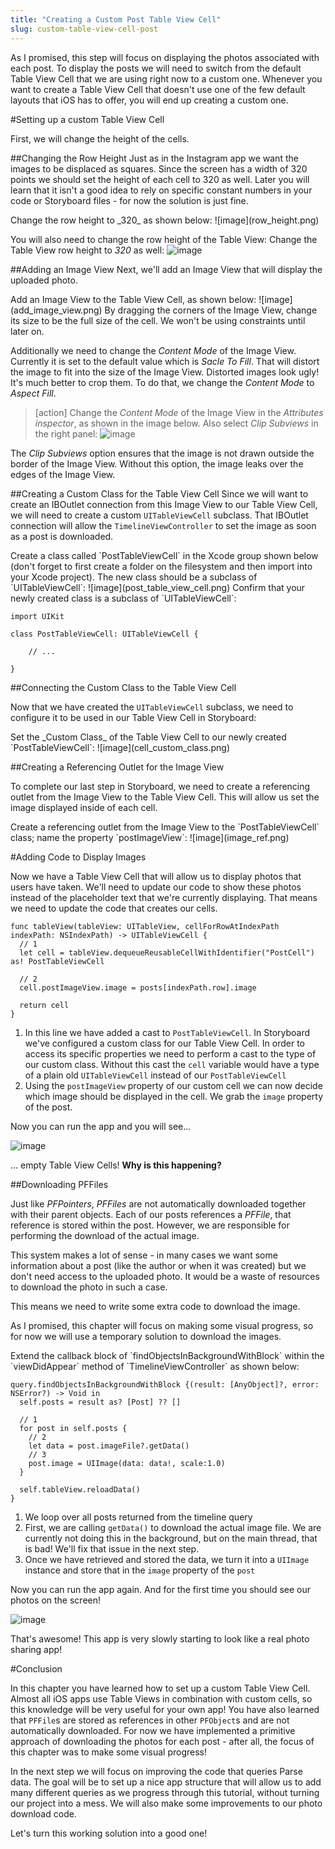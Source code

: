 ```yaml
---
title: "Creating a Custom Post Table View Cell"
slug: custom-table-view-cell-post
---
```


As I promised, this step will focus on displaying the photos associated with each post.
To display the posts we will need to switch from the default Table View Cell that we are
using right now to a custom one. Whenever you want to create a Table View Cell that doesn't use one of the few default layouts that iOS has to offer, you will end up creating a custom one.

#Setting up a custom Table View Cell

First, we will change the height of the cells.

##Changing the Row Height
Just as in the Instagram app we want the images
to be displaced as squares. Since the screen has a width of 320 points we should set the height of each
cell to 320 as well. Later you will learn that it isn't a good idea to rely on specific constant numbers in
your code or Storyboard files - for now the solution is just fine.

<div class="action"></div>
Change the row height to _320_ as shown below:
![image](row_height.png)

You will also need to change the row height of the Table View:
Change the Table View row height to _320_ as well:
![image](tv_row_height.png)

##Adding an Image View
Next, we'll add an Image View that will display the uploaded photo.

<div class="action"></div>
Add an Image View to the Table View Cell, as shown below:
![image](add_image_view.png)
By dragging the corners of the Image View, change its size to be the full size of the cell. We won't be using constraints until later on.

Additionally we need to change the _Content Mode_ of the Image View. Currently it is set to the default value which is _Sacle To Fill_. That will distort the image to fit into the size of the Image View. Distorted images look ugly! It's much better to crop them. To do that, we change the _Content Mode_ to _Aspect Fill_.

> [action]
> Change the _Content Mode_ of the Image View in the _Attributes inspector_, as shown in the image below. Also select
> _Clip Subviews_ in the right panel:
> ![image](imageview_content_mode.png)

The _Clip Subviews_ option ensures that the image is not drawn outside the border of the Image View. Without this option, the image leaks over the edges of the Image View.

##Creating a Custom Class for the Table View Cell
Since we will want to create an IBOutlet connection from this Image View to our Table View Cell, we will need to
create a custom `UITableViewCell` subclass. That IBOutlet connection will allow the `TimelineViewController` to set the image as soon as a post is downloaded.

<div class="action"></div>
Create a class called `PostTableViewCell` in the Xcode group shown below (don't forget to first create a folder on the filesystem and then import into your Xcode project). The new class should be a subclass of `UITableViewCell`:
![image](post_table_view_cell.png)
Confirm that your newly created class is a subclass of `UITableViewCell`:

    import UIKit

    class PostTableViewCell: UITableViewCell {

        // ...

    }

##Connecting the Custom Class to the Table View Cell

Now that we have created the `UITableViewCell` subclass, we need to configure it to be used in our Table View Cell
in Storyboard:

<div class="action"></div>
Set the _Custom Class_ of the Table View Cell to our newly created `PostTableViewCell`:
![image](cell_custom_class.png)

##Creating a Referencing Outlet for the Image View

To complete our last step in Storyboard, we need to create a referencing outlet from the Image View to the Table View Cell.
This will allow us set the image displayed inside of each cell.

<div class="action"></div>
Create a referencing outlet from the Image View to the `PostTableViewCell` class; name the property `postImageView`:
![image](image_ref.png)

#Adding Code to Display Images

Now we have a Table View Cell that will allow us to display photos that users have taken. We'll need to update our code to show these photos instead of the placeholder text that we're currently displaying. That means we need to update the code that creates our cells.

    func tableView(tableView: UITableView, cellForRowAtIndexPath indexPath: NSIndexPath) -> UITableViewCell {
      // 1
      let cell = tableView.dequeueReusableCellWithIdentifier("PostCell") as! PostTableViewCell

      // 2
      cell.postImageView.image = posts[indexPath.row].image

      return cell
    }

1. In this line we have added a cast to `PostTableViewCell`. In Storyboard we've configured a custom class for our Table View Cell. In order to access its specific properties we need to perform a cast to the type of our custom class. Without this cast the `cell` variable would have a type of a plain old `UITableViewCell` instead of our `PostTableViewCell`
2. Using the `postImageView` property of our custom cell we can now decide which image should be displayed in the cell. We grab the `image` property of the post.

Now you can run the app and you will see...

![image](empty_cells.png)

... empty Table View Cells! **Why is this happening?**

##Downloading PFFiles

Just like _PFPointers_, _PFFiles_ are not automatically downloaded together with their parent objects. Each of our posts references a _PFFile_, that reference is stored within the post. However, we are responsible for performing the download of the actual image.

This system makes a lot of sense - in many cases we want some information about a post (like the author or when it was created) but we don't need access to the uploaded photo. It would be a waste of resources to download the photo in such a case.

This means we need to write some extra code to download the image.

As I promised, this chapter will focus on making some visual progress, so for now we will use a temporary solution to download the images.

<div class="action"></div>
Extend the callback block of `findObjectsInBackgroundWithBlock` within the `viewDidAppear` method of `TimelineViewController` as shown below:

    query.findObjectsInBackgroundWithBlock {(result: [AnyObject]?, error: NSError?) -> Void in
      self.posts = result as? [Post] ?? []

      // 1
      for post in self.posts {
        // 2
        let data = post.imageFile?.getData()
        // 3
        post.image = UIImage(data: data!, scale:1.0)
      }

      self.tableView.reloadData()
    }

1. We loop over all posts returned from the timeline query
2. First, we are calling `getData()` to download the actual image file. We are currently not doing this in the background, but on the main thread, that is bad! We'll fix that issue in the next step.
3. Once we have retrieved and stored the data, we turn it into a `UIImage` instance and store that in the `image` property of the `post`

Now you can run the app again. And for the first time you should see our photos on the screen!

![image](photo_download_working.png)

That's awesome! This app is very slowly starting to look like a real photo sharing app!

#Conclusion

In this chapter you have learned how to set up a custom Table View Cell. Almost all iOS apps use Table Views in combination with custom cells, so this knowledge will be very useful for your own app! You have also learned that `PFFile`s are stored as references in other `PFObject`s and are not automatically downloaded. For now we have implemented a primitive approach of downloading the photos for each post - after all, the focus of this chapter was to make some visual progress!

In the next step we will focus on improving the code that queries Parse data. The goal will be to set up a nice app structure that will allow us to add many different queries as we progress through this tutorial, without turning our project into a mess. We will also make some improvements to our photo download code.

Let's turn this working solution into a good one!
